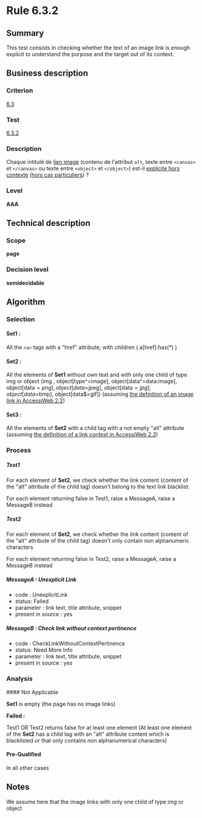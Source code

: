 # Rule 6.3.2
## Summary

This test consists in checking whether the text of an image link is
enough explicit to understand the purpose and the target out of its
context.

## Business description

### Criterion

[6.3](http://references.modernisation.gouv.fr/referentiel-technique-0#crit-6-3)

### Test

[6.3.2](http://references.modernisation.gouv.fr/referentiel-technique-0#test-6-3-2)

### Description

Chaque intitul&eacute; de <a href="http://references.modernisation.gouv.fr/referentiel-technique-0#mLienImage">lien image</a> (contenu de l'attribut `alt`, texte entre `<canvas>` et `</canvas>` ou texte entre `<object>` et `</object>`) est-il <a href="http://references.modernisation.gouv.fr/referentiel-technique-0#mLienHorsContexte">explicite hors contexte</a> (<a href="http://references.modernisation.gouv.fr/referentiel-technique-0#cpCrit6-" title="Cas particuliers pour le crit&egrave;re 6.4">hors cas particuliers</a>) ?

### Level

**AAA**

## Technical description

### Scope

**page**

### Decision level

**semidecidable**

## Algorithm

### Selection

#### Set1 :

All the `<a>` tags with a "href" attribute, with children (
a[href]:has(*) )

#### Set2 :

All the elements of **Set1** without own text and with only one child of
type img or object (img , object[type^=image],
object[data^=data:image], object[data$=png], object[data$=jpeg],
object[data$=jpg],object[data$=bmp], object[data$=gif]) (assuming [the
definition of an image link in AccessiWeb
2.2](http://accessiweb.org/index.php/glossary-76.html#mLienImage))

#### Set3 :

All the elements of **Set2** with a child tag with a not empty "alt"
attribute (assuming [the definition of a link context in AccessiWeb
2.2](http://accessiweb.org/index.php/glossary-76.html#mContexteLien))

### Process

##### Test1

For each element of **Set2**, we check whether the link content (content of
the "alt" attribute of the child tag) doesn't belong to the text link
blacklist.

For each element returning false in Test1, raise a MessageA, raise a
MessageB instead

##### Test2

For each element of **Set2**, we check whether the link content (content of
the "alt" attribute of the child tag) doesn't only contain non
alphanumeric characters

For each element returning false in Test2, raise a MessageA, raise a
MessageB instead

##### MessageA : Unexplicit Link

-   code : UnexplicitLink
-   status: Failed
-   parameter : link text, title attribute, snippet
-   present in source : yes

##### MessageB : Check link without context pertinence

-   code : CheckLinkWithoutContextPertinence
-   status: Need More Info
-   parameter : link text, title attribute, snippet
-   present in source : yes

### Analysis

#### Not Applicable

**Set1** is empty (the page has no image links)

**Failed :**

Test1 OR Test2 returns false for at least one element (At least one
element of the **Set2** has a child tag with an "alt" attribute content
which is blacklisted or that only contains non alphanumerical
characters)

#### Pre-Qualified

In all other cases

## Notes

We assume here that the image links with only one child of type img or
object
